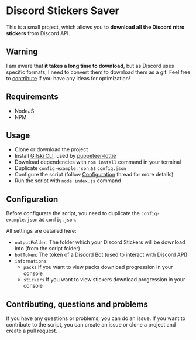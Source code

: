 # Discord Stickers Saver
This is a small project, which allows you to **download all the Discord nitro stickers** from Discord API.

## Warning
I am aware that **it takes a long time to download**, but as Discord uses specific formats, I need to convert them to download them as a gif.
Feel free to [contribute](#contributing-questions-and-problems) if you have any ideas for optimization!

## Requirements
- NodeJS
- NPM

## Usage
- Clone or download the project
- Install [Gifski CLI](https://github.com/sindresorhus/Gifski), used by [puppeteer-lottie](https://github.com/transitive-bullshit/puppeteer-lottie)
- Download dependencies with `npm install` command in your terminal
- Duplicate `config-example.json` as `config.json`
- Configure the script (follow [Configuration](#configuration) thread for more details)
- Run the script with `node index.js` command

## Configuration
Before configurate the script, you need to duplicate the `config-example.json` as `config.json`.

All settings are detailed here:
- `outputFolder`: The folder which your Discord Stickers will be download into (from the script folder)
- `botToken`: The token of a Discord Bot (used to interact with Discord API)
- `informations`:
    - `packs` If you want to view packs download progression in your console
    - `stickers` If you want to view stickers download progression in your console

## Contributing, questions and problems
If you have any questions or problems, you can do an issue.
If you want to contribute to the script, you can create an issue or clone a project and create a pull request.